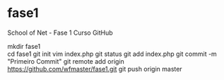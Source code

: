 # fase1
School of Net - Fase 1 Curso GitHub

mkdir fase1<br>
cd fase1
git init
vim index.php
git status
git add index.php
git commit -m "Primeiro Commit"
git remote add origin https://github.com/wfmaster/fase1.git
git push origin master
</code>
